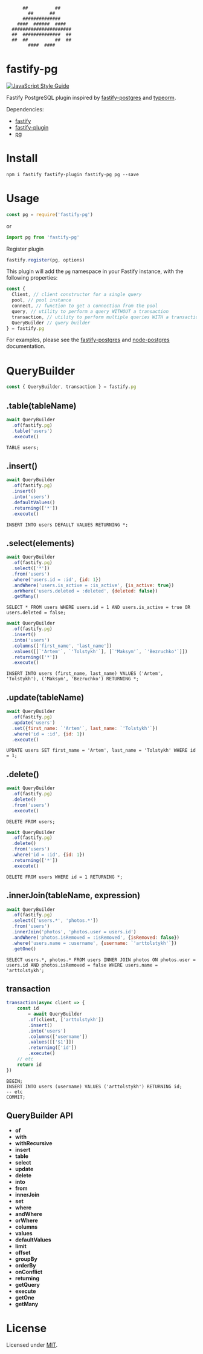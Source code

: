 ```
      ##          ##
        ##      ##
      ##############
    ####  ######  ####
  ######################
  ##  ##############  ##
  ##  ##          ##  ##
        ####  ####
```

# fastify-pg 

[![JavaScript Style Guide](https://img.shields.io/badge/code_style-standard-brightgreen.svg)](https://standardjs.com)

Fastify PostgreSQL plugin inspired by [fastify-postgres](https://github.com/fastify/fastify-postgres) and [typeorm](https://github.com/typeorm/typeorm).

Dependencies:
 - [fastify](https://github.com/fastify/fastify)
 - [fastify-plugin](https://github.com/fastify/fastify-plugin)
 - [pg](https://github.com/brianc/node-postgres)

# Install

```
npm i fastify fastify-plugin fastify-pg pg --save
```

# Usage

```js
const pg = require('fastify-pg')
```

or

```js
import pg from 'fastify-pg'
```

Register plugin

```js
fastify.register(pg, options)
```

This plugin will add the `pg` namespace in your Fastify instance, with the following properties:

```js
const {
  Client, // client constructor for a single query
  pool, // pool instance
  connect, // function to get a connection from the pool
  query, // utility to perform a query WITHOUT a transaction
  transaction, // utility to perform multiple queries WITH a transaction
  QueryBuilder // query builder
} = fastify.pg
```

For examples, please see the [fastify-postgres](https://github.com/fastify/fastify-postgres/blob/master/README.md) and [node-postgres](https://node-postgres.com/) documentation.

# QueryBuilder

```js
const { QueryBuilder, transaction } = fastify.pg
```

## .table(tableName)

```js
await QueryBuilder
  .of(fastify.pg)
  .table('users')
  .execute()
```

```
TABLE users;
```

## .insert()

```js
await QueryBuilder
  .of(fastify.pg)
  .insert()
  .into('users')
  .defaultValues()
  .returning(['*'])
  .execute()
```

```
INSERT INTO users DEFAULT VALUES RETURNING *;
```

## .select(elements)

```js
await QueryBuilder
  .of(fastify.pg)
  .select(['*'])
  .from('users')
  .where('users.id = :id', {id: 1})
  .andWhere('users.is_active = :is_active', {is_active: true})
  .orWhere('users.deleted = :deleted', {deleted: false})
  .getMany()
```

```
SELECT * FROM users WHERE users.id = 1 AND users.is_active = true OR users.deleted = false;
```

```js
await QueryBuilder
  .of(fastify.pg)
  .insert()
  .into('users')
  .columns(['first_name', 'last_name'])
  .values([[`'Artem'`, `'Tolstykh'`], [`'Maksym'`, `'Bezruchko'`]])
  .returning(['*'])
  .execute()
```

```
INSERT INTO users (first_name, last_name) VALUES ('Artem', 'Tolstykh'), ('Maksym', 'Bezruchko') RETURNING *;
```

## .update(tableName)

```js
await QueryBuilder
  .of(fastify.pg)
  .update('users')
  .set({first_name: `'Artem'`, last_name: `'Tolstykh'`})
  .where('id = :id', {id: 1})
  .execute()
```

```
UPDATE users SET first_name = 'Artem', last_name = 'Tolstykh' WHERE id = 1;
```

## .delete()

```js
await QueryBuilder
  .of(fastify.pg)
  .delete()
  .from('users')
  .execute()
```

```
DELETE FROM users;
```

```js
await QueryBuilder
  .of(fastify.pg)
  .delete()
  .from('users')
  .where('id = :id', {id: 1})
  .returning(['*'])
  .execute()
```

```
DELETE FROM users WHERE id = 1 RETURNING *;
```

## .innerJoin(tableName, expression)

```js
await QueryBuilder
  .of(fastify.pg)
  .select(['users.*', 'photos.*'])
  .from('users')
  .innerJoin('photos', 'photos.user = users.id')
  .andWhere('photos.isRemoved = :isRemoved', {isRemoved: false})
  .where('users.name = :username', {username: `'arttolstykh'`})
  .getOne()
```

```
SELECT users.*, photos.* FROM users INNER JOIN photos ON photos.user = users.id AND photos.isRemoved = false WHERE users.name = 'arttolstykh';
```

## transaction

```js
transaction(async client => {
    const id 
        = await QueryBuilder
        .of(client, ['arttolstykh'])
        .insert()
        .into('users')
        .columns(['username'])
        .values([['$1']])
        .returning(['id'])
        .execute()
    // etc
    return id
})
```

```
BEGIN;
INSERT INTO users (username) VALUES ('arttolstykh') RETURNING id;
-- etc
COMMIT;
```

## QueryBuilder API

- **of**
- **with**
- **withRecursive**
- **insert**
- **table**
- **select**
- **update**
- **delete**
- **into**
- **from**
- **innerJoin**
- **set**
- **where**
- **andWhere**
- **orWhere**
- **columns**
- **values**
- **defaultValues**
- **limit**
- **offset**
- **groupBy**
- **orderBy**
- **onConflict**
- **returning**
- **getQuery**
- **execute**
- **getOne**
- **getMany**

# License

Licensed under [MIT](./LICENSE).
